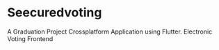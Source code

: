 # Seecuredvoting

A Graduation Project Crossplatform Application using Flutter.
Electronic Voting Frontend
